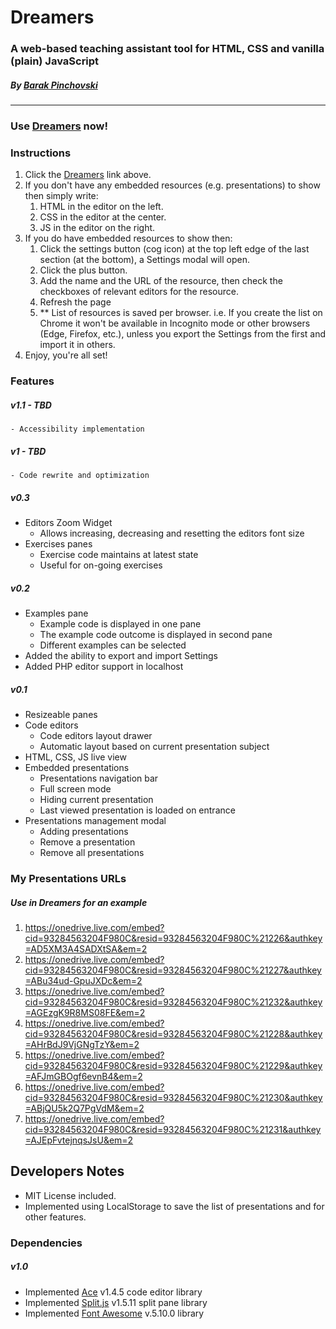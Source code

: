 # Dreamers
### A web-based teaching assistant tool for HTML, CSS and vanilla (plain) JavaScript
##### By [Barak Pinchovski](https://www.linkedin.com/in/barakpinch) 

----

### Use [Dreamers](https://barakpinchovski.github.io/dreamers) now!
 
### Instructions
1. Click the [Dreamers](https://barakpinchovski.github.io/dreamers) link above.
1. If you don't have any embedded resources (e.g. presentations) to show then simply write:
    1. HTML in the editor on the left.
    1. CSS in the editor at the center.
    1. JS in the editor on the right.
 1. If you do have embedded resources to show then:
    1. Click the settings button (cog icon) at the top left edge of the last section (at the bottom), a Settings modal will open.
    1. Click the plus button.
    1. Add the name and the URL of the resource, then check the checkboxes of relevant editors for the resource.
    1. Refresh the page
    1. ** List of resources is saved per browser. i.e. If you create the list on Chrome it won't be available in Incognito mode or other browsers (Edge, Firefox, etc.), unless you export the Settings from the first and import it in others.
  1. Enjoy, you're all set!  

### Features
##### v1.1 - TBD
    - Accessibility implementation
##### v1 - TBD
    - Code rewrite and optimization
##### v0.3
- Editors Zoom Widget
    - Allows increasing, decreasing and resetting the editors font size
- Exercises panes
    - Exercise code maintains at latest state
    - Useful for on-going exercises
##### v0.2
- Examples pane
    - Example code is displayed in one pane
    - The example code outcome is displayed in second pane
    - Different examples can be selected
 - Added the ability to export and import Settings
 - Added PHP editor support in localhost
##### v0.1
- Resizeable panes
- Code editors
    - Code editors layout drawer
    - Automatic layout based on current presentation subject
- HTML, CSS, JS live view
- Embedded presentations
    - Presentations navigation bar
    - Full screen mode
    - Hiding current presentation
    - Last viewed presentation is loaded on entrance
- Presentations management modal
    - Adding presentations
    - Remove a presentation
    - Remove all presentations

### My Presentations URLs
##### Use in Dreamers for an example
1. https://onedrive.live.com/embed?cid=93284563204F980C&resid=93284563204F980C%21226&authkey=AD5XM3A4SADXtSA&em=2
2. https://onedrive.live.com/embed?cid=93284563204F980C&resid=93284563204F980C%21227&authkey=ABu34ud-GpuJXDc&em=2
3. https://onedrive.live.com/embed?cid=93284563204F980C&resid=93284563204F980C%21232&authkey=AGEzgK9R8MS08FE&em=2
4. https://onedrive.live.com/embed?cid=93284563204F980C&resid=93284563204F980C%21228&authkey=AHrBdJ9VjGNgTzY&em=2
5. https://onedrive.live.com/embed?cid=93284563204F980C&resid=93284563204F980C%21229&authkey=AFJmGBOgf6evnB4&em=2
6. https://onedrive.live.com/embed?cid=93284563204F980C&resid=93284563204F980C%21230&authkey=ABjQU5k2Q7PgVdM&em=2
7. https://onedrive.live.com/embed?cid=93284563204F980C&resid=93284563204F980C%21231&authkey=AJEpFvtejnqsJsU&em=2

## Developers Notes
- MIT License included.
- Implemented using LocalStorage to save the list of presentations and for other features. 

### Dependencies
##### v1.0
- Implemented [Ace](https://ace.c9.io/) v1.4.5 code editor library
- Implemented [Split.js](https://github.com/nathancahill/split/tree/master/packages/splitjs) v1.5.11 split pane library
- Implemented [Font Awesome](https://fontawesome.com) v.5.10.0 library

